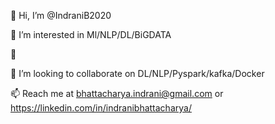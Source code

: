 👋 Hi, I’m @IndraniB2020

👀 I’m interested in Ml/NLP/DL/BiGDATA

🌱

💞️ I’m looking to collaborate on DL/NLP/Pyspark/kafka/Docker

📫 Reach me at bhattacharya.indrani@gmail.com or https://linkedin.com/in/indranibhattacharya/
